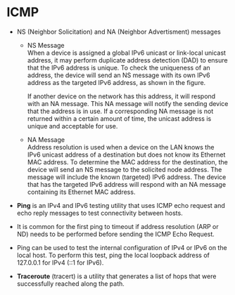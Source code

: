# ICMP


* NS (Neighbor Solicitation) and NA (Neighbor Advertisment) messages  
  * NS Message  
    When a device is assigned a global IPv6 unicast or link-local unicast address, it may perform duplicate address detection (DAD) to ensure that the IPv6 address is unique. To check the uniqueness of an address, the device will send an NS message with its own IPv6 address as the targeted IPv6 address, as shown in the figure.

    If another device on the network has this address, it will respond with an NA message. This NA message will notify the sending device that the address is in use. If a corresponding NA message is not returned within a certain amount of time, the unicast address is unique and acceptable for use.

  * NA Message  
    Address resolution is used when a device on the LAN knows the IPv6 unicast address of a destination but does not know its Ethernet MAC address. To determine the MAC address for the destination, the device will send an NS message to the solicited node address. The message will include the known (targeted) IPv6 address. The device that has the targeted IPv6 address will respond with an NA message containing its Ethernet MAC address. 

* **Ping** is an IPv4 and IPv6 testing utility that uses ICMP echo request and echo reply messages to test connectivity between hosts.
* It is common for the first ping to timeout if address resolution (ARP or ND) needs to be performed before sending the ICMP Echo Request.  
* Ping can be used to test the internal configuration of IPv4 or IPv6 on the local host. To perform this test, ping the local loopback address of 127.0.0.1 for IPv4 (::1 for IPv6).
* **Traceroute** (tracert) is a utility that generates a list of hops that were successfully reached along the path.